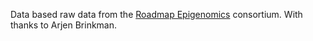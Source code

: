 Data based raw data from the [Roadmap Epigenomics](http://www.roadmapepigenomics.org/) consortium. With thanks to Arjen Brinkman.
